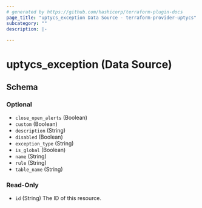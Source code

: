 ```yaml
---
# generated by https://github.com/hashicorp/terraform-plugin-docs
page_title: "uptycs_exception Data Source - terraform-provider-uptycs"
subcategory: ""
description: |-
  
---
```


# uptycs_exception (Data Source)





<!-- schema generated by tfplugindocs -->
## Schema

### Optional

- `close_open_alerts` (Boolean)
- `custom` (Boolean)
- `description` (String)
- `disabled` (Boolean)
- `exception_type` (String)
- `is_global` (Boolean)
- `name` (String)
- `rule` (String)
- `table_name` (String)

### Read-Only

- `id` (String) The ID of this resource.


